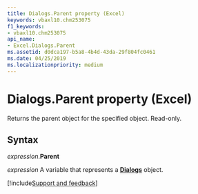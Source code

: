 ```yaml
---
title: Dialogs.Parent property (Excel)
keywords: vbaxl10.chm253075
f1_keywords:
- vbaxl10.chm253075
api_name:
- Excel.Dialogs.Parent
ms.assetid: d0dca197-b5a8-4b4d-43da-29f804fc0461
ms.date: 04/25/2019
ms.localizationpriority: medium
---
```



# Dialogs.Parent property (Excel)

Returns the parent object for the specified object. Read-only.


## Syntax

_expression_.**Parent**

_expression_ A variable that represents a **[Dialogs](Excel.Dialogs.md)** object.




[!include[Support and feedback](~/includes/feedback-boilerplate.md)]